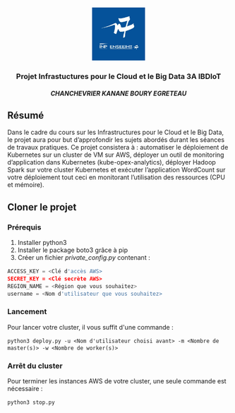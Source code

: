 <!-- PROJECT LOGO -->
<br />
<p align="center">
  <a href="https://github.com/cchanche/esp32iot">
    <img src="images/enseeiht.jpeg" alt="Logo" width="120" height="120">
  </a>

  <h3 align="center">Projet Infrastuctures pour le Cloud et le Big Data 3A IBDIoT</h3>
  <h4 align="center"><i>CHANCHEVRIER KANANE BOURY EGRETEAU</i></h4>
</p>

## Résumé

Dans le cadre du cours sur les Infrastructures pour le Cloud et le Big Data, le projet aura pour but d’approfondir les sujets abordés durant les séances de travaux pratiques.
Ce projet consistera à : automatiser le déploiement de Kubernetes sur un cluster de VM sur AWS, déployer un outil de monitoring d’application dans Kubernetes (kube-opex-analytics), déployer Hadoop Spark sur votre cluster Kubernetes et exécuter l’application WordCount sur votre déploiement tout ceci en monitorant l’utilisation des ressources (CPU et mémoire).

## Cloner le projet 
### Prérequis

1. Installer python3
2. Installer le package boto3 grâce à pip
3. Créer un fichier <i> private_config.py </i> contenant :
  ```py
  ACCESS_KEY = <Clé d'accès AWS>
  SECRET_KEY = <Clé secrète AWS>
  REGION_NAME = <Région que vous souhaitez>
  username = <Nom d'utilisateur que vous souhaitez>
  ```
### Lancement

Pour lancer votre cluster, il vous suffit d'une commande :
  ```
  python3 deploy.py -u <Nom d'utilisateur choisi avant> -m <Nombre de master(s)> -w <Nombre de worker(s)>
  ```
### Arrêt du cluster

Pour terminer les instances AWS de votre cluster, une seule commande est nécessaire :
  ```
  python3 stop.py
  ```
